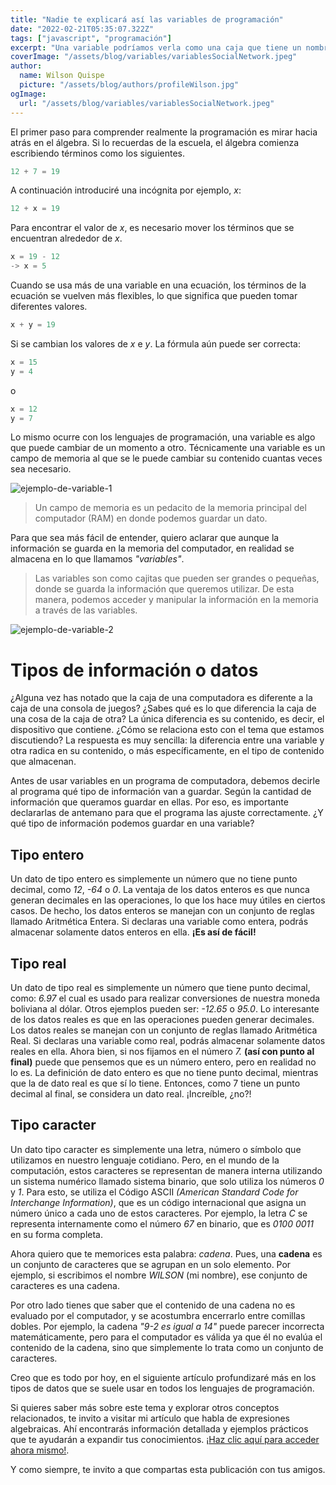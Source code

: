 ```yaml
---
title: "Nadie te explicará así las variables de programación"
date: "2022-02-21T05:35:07.322Z"
tags: ["javascript", "programación"]
excerpt: "Una variable podríamos verla como una caja que tiene un nombre y a la cual se le puede introducir (asignar) un valor en un momento dado, y en cualquier otro momento, podemos utilizar (leer) dicho valor y el valor de la variable podrá cambiar."
coverImage: "/assets/blog/variables/variablesSocialNetwork.jpeg"
author:
  name: Wilson Quispe
  picture: "/assets/blog/authors/profileWilson.jpg"
ogImage:
  url: "/assets/blog/variables/variablesSocialNetwork.jpeg"
---
```


El primer paso para comprender realmente la programación es mirar hacia atrás en el álgebra. Si lo recuerdas de la escuela, el álgebra comienza escribiendo términos como los siguientes.

```js
12 + 7 = 19
```

A continuación introduciré una incógnita por ejemplo, _x_: 

```js
12 + x = 19
```

Para encontrar el valor de _x_, es necesario mover los términos que se encuentran alrededor de _x_.

```js
x = 19 - 12 
-> x = 5
```

Cuando se usa más de una variable en una ecuación, los términos de la ecuación se vuelven más flexibles, lo que significa que pueden tomar diferentes valores.

```js
x + y = 19
```

Si se cambian los valores de _x_ e _y_. La fórmula aún puede ser correcta:

```js
x = 15
y = 4
``` 

o

```js
x = 12
y = 7
```

Lo mismo ocurre con los lenguajes de programación, una variable es algo que puede cambiar de un momento a otro. Técnicamente una variable es un campo de memoria al que se le puede cambiar su contenido cuantas veces sea necesario. 

![ejemplo-de-variable-1](/assets/blog/variables/variablesVisualmente.png)

> Un campo de memoria es un pedacito de la memoria principal del computador (RAM) en donde podemos guardar un dato. 

Para que sea más fácil de entender, quiero aclarar que aunque la información se guarda en la memoria del computador, en realidad se almacena en lo que llamamos _"variables"_. 

> Las variables son como cajitas que pueden ser grandes o pequeñas, donde se guarda la información que queremos utilizar. De esta manera, podemos acceder y manipular la información en la memoria a través de las variables.

![ejemplo-de-variable-2](/assets/blog/variables/variableCaja.png)

# Tipos de información o datos

¿Alguna vez has notado que la caja de una computadora es diferente a la caja de una consola de juegos? ¿Sabes qué es lo que diferencia la caja de una cosa de la caja de otra? La única diferencia es su contenido, es decir, el dispositivo que contiene. ¿Cómo se relaciona esto con el tema que estamos discutiendo? La respuesta es muy sencilla: la diferencia entre una variable y otra radica en su contenido, o más específicamente, en el tipo de contenido que almacenan.

Antes de usar variables en un programa de computadora, debemos decirle al programa qué tipo de información van a guardar. Según la cantidad de información que queramos guardar en ellas. Por eso, es importante declararlas de antemano para que el programa las ajuste correctamente. ¿Y qué tipo de información podemos guardar en una variable?

## Tipo entero

Un dato de tipo entero es simplemente un número que no tiene punto decimal, como _12_, _-64_ o _0_. La ventaja de los datos enteros es que nunca generan decimales en las operaciones, lo que los hace muy útiles en ciertos casos. De hecho, los datos enteros se manejan con un conjunto de reglas llamado Aritmética Entera. Si declaras una variable como entera, podrás almacenar solamente datos enteros en ella. **¡Es así de fácil!**

## Tipo real

Un dato de tipo real es simplemente un número que tiene punto decimal, como: _6.97_ el cual es usado para realizar conversiones de nuestra moneda boliviana al dólar. Otros ejemplos pueden ser: _-12.65_ o _95.0_. Lo interesante de los datos reales es que en las operaciones pueden generar decimales. Los datos reales se manejan con un conjunto de reglas llamado Aritmética Real. Si declaras una variable como real, podrás almacenar solamente datos reales en ella.
Ahora bien, si nos fijamos en el número _7._ **(así con punto al final)** puede que pensemos que es un número entero, pero en realidad no lo es. La definición de dato entero es que no tiene punto decimal, mientras que la de dato real es que sí lo tiene. Entonces, como 7 tiene un punto decimal al final, se considera un dato real. ¡Increíble, ¿no?!

## Tipo caracter

Un dato tipo caracter es simplemente una letra, número o símbolo que utilizamos en nuestro lenguaje cotidiano. Pero, en el mundo de la computación, estos caracteres se representan de manera interna utilizando un sistema numérico llamado sistema binario, que solo utiliza los números _0_ y _1_. Para esto, se utiliza el Código ASCII _(American Standard Code for Interchange Information)_, que es un código internacional que asigna un número único a cada uno de estos caracteres. Por ejemplo, la letra _C_ se representa internamente como el número _67_ en binario, que es _0100 0011_  en su forma completa.

Ahora quiero que te memorices esta palabra: _cadena_. Pues, una **cadena** es un conjunto de caracteres que se agrupan en un solo elemento. Por ejemplo, si escribimos el nombre _WILSON_ (mi nombre), ese conjunto de caracteres es una cadena.

Por otro lado tienes que saber que el contenido de una cadena no es evaluado por el computador, y se acostumbra encerrarlo entre comillas dobles. Por ejemplo, la cadena _"9-2 es igual a 14"_ puede parecer incorrecta matemáticamente, pero para el computador es válida ya que él no evalúa el contenido de la cadena, sino que simplemente lo trata como un conjunto de caracteres.

Creo que es todo por hoy, en el siguiente artículo profundizaré más en los tipos de datos que se suele usar en todos los lenguajes de programación.

Si quieres saber más sobre este tema y explorar otros conceptos relacionados, te invito a visitar mi artículo que habla de expresiones algebraicas. Ahí encontrarás información detallada y ejemplos prácticos que te ayudarán a expandir tus conocimientos. [¡Haz clic aquí para acceder ahora mismo!](https://wilsonquispe.vercel.app/posts/expresiones-algebra).

Y como siempre, te invito a que compartas esta publicación con tus amigos.


